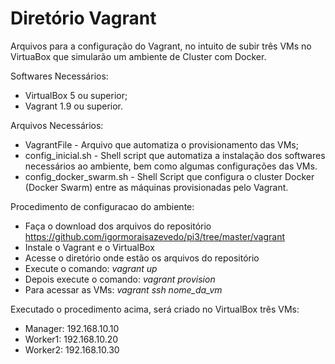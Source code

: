 # Diretório Vagrant
Arquivos para a configuração do Vagrant, no intuito de subir três  VMs no VirtuaBox que simularão um ambiente de Cluster com Docker.

Softwares Necessários:
- VirtualBox 5 ou superior;
- Vagrant 1.9 ou superior.
 
Arquivos Necessários:
- VagrantFile - Arquivo que automatiza o provisionamento das VMs;
- config_inicial.sh - Shell script que automatiza a instalação dos softwares necessários ao ambiente, bem como algumas configurações das VMs.
- config_docker_swarm.sh - Shell Script que configura o cluster Docker (Docker Swarm) entre as máquinas provisionadas pelo Vagrant.

Procedimento de configuracao do ambiente:
 - Faça o download dos arquivos do repositório https://github.com/igormoraisazevedo/pi3/tree/master/vagrant
 - Instale o Vagrant e o VirtualBox
 - Acesse o diretório onde estão os arquivos do repositório
 - Execute o comando: *vagrant up*
 - Depois execute o comando: *vagrant provision*
 - Para acessar as VMs: *vagrant ssh nome_da_vm*

Executado o procedimento acima, será criado no VirtualBox três VMs:
 - Manager: 192.168.10.10
 - Worker1: 192.168.10.20
 - Worker2: 192.168.10.30

